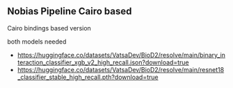 ## Nobias Pipeline Cairo based

Cairo bindings based version

both models needed

 - https://huggingface.co/datasets/VatsaDev/BioD2/resolve/main/binary_interaction_classifier_xgb_v2_high_recall.json?download=true
 - https://huggingface.co/datasets/VatsaDev/BioD2/resolve/main/resnet18_classifier_stable_high_recall.pth?download=true
